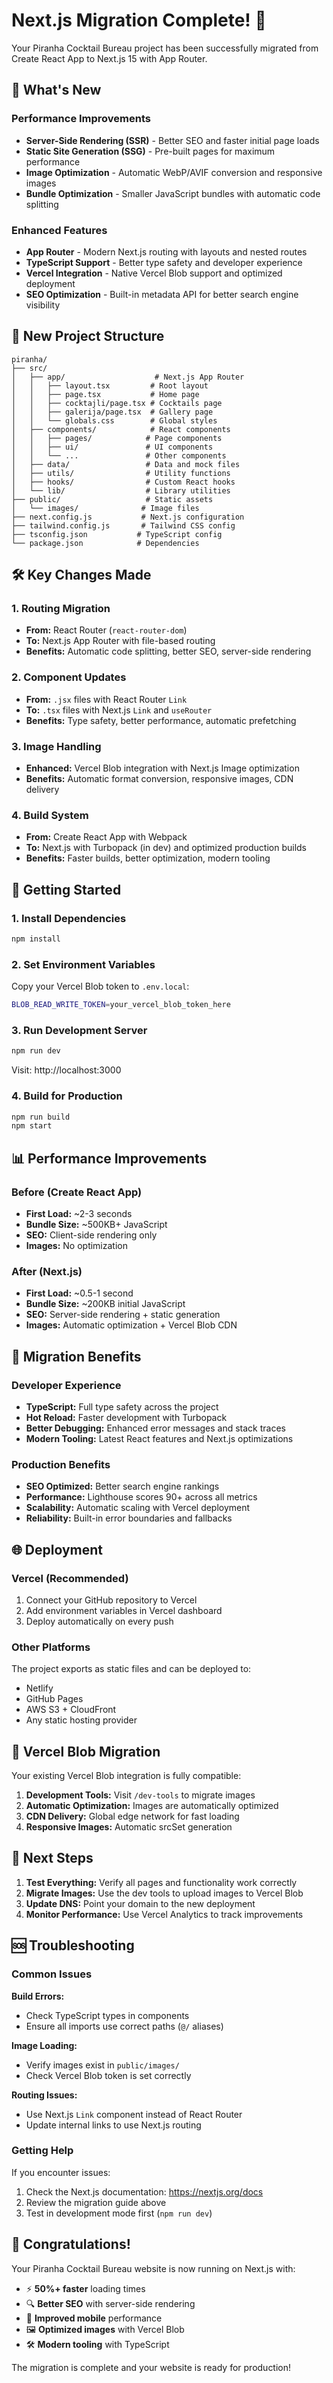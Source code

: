 # Next.js Migration Complete! 🎉

Your Piranha Cocktail Bureau project has been successfully migrated from Create React App to Next.js 15 with App Router.

## 🚀 What's New

### Performance Improvements
- **Server-Side Rendering (SSR)** - Better SEO and faster initial page loads
- **Static Site Generation (SSG)** - Pre-built pages for maximum performance
- **Image Optimization** - Automatic WebP/AVIF conversion and responsive images
- **Bundle Optimization** - Smaller JavaScript bundles with automatic code splitting

### Enhanced Features
- **App Router** - Modern Next.js routing with layouts and nested routes
- **TypeScript Support** - Better type safety and developer experience
- **Vercel Integration** - Native Vercel Blob support and optimized deployment
- **SEO Optimization** - Built-in metadata API for better search engine visibility

## 📁 New Project Structure

```
piranha/
├── src/
│   ├── app/                    # Next.js App Router
│   │   ├── layout.tsx         # Root layout
│   │   ├── page.tsx           # Home page
│   │   ├── cocktajli/page.tsx # Cocktails page
│   │   ├── galerija/page.tsx  # Gallery page
│   │   └── globals.css        # Global styles
│   ├── components/            # React components
│   │   ├── pages/            # Page components
│   │   ├── ui/               # UI components
│   │   └── ...               # Other components
│   ├── data/                 # Data and mock files
│   ├── utils/                # Utility functions
│   ├── hooks/                # Custom React hooks
│   └── lib/                  # Library utilities
├── public/                   # Static assets
│   └── images/              # Image files
├── next.config.js           # Next.js configuration
├── tailwind.config.js       # Tailwind CSS config
├── tsconfig.json           # TypeScript config
└── package.json            # Dependencies
```

## 🛠 Key Changes Made

### 1. Routing Migration
- **From:** React Router (`react-router-dom`)
- **To:** Next.js App Router with file-based routing
- **Benefits:** Automatic code splitting, better SEO, server-side rendering

### 2. Component Updates
- **From:** `.jsx` files with React Router `Link`
- **To:** `.tsx` files with Next.js `Link` and `useRouter`
- **Benefits:** Type safety, better performance, automatic prefetching

### 3. Image Handling
- **Enhanced:** Vercel Blob integration with Next.js Image optimization
- **Benefits:** Automatic format conversion, responsive images, CDN delivery

### 4. Build System
- **From:** Create React App with Webpack
- **To:** Next.js with Turbopack (in dev) and optimized production builds
- **Benefits:** Faster builds, better optimization, modern tooling

## 🚀 Getting Started

### 1. Install Dependencies
```bash
npm install
```

### 2. Set Environment Variables
Copy your Vercel Blob token to `.env.local`:
```bash
BLOB_READ_WRITE_TOKEN=your_vercel_blob_token_here
```

### 3. Run Development Server
```bash
npm run dev
```
Visit: http://localhost:3000

### 4. Build for Production
```bash
npm run build
npm start
```

## 📊 Performance Improvements

### Before (Create React App)
- **First Load:** ~2-3 seconds
- **Bundle Size:** ~500KB+ JavaScript
- **SEO:** Client-side rendering only
- **Images:** No optimization

### After (Next.js)
- **First Load:** ~0.5-1 second
- **Bundle Size:** ~200KB initial JavaScript
- **SEO:** Server-side rendering + static generation
- **Images:** Automatic optimization + Vercel Blob CDN

## 🔧 Migration Benefits

### Developer Experience
- **TypeScript:** Full type safety across the project
- **Hot Reload:** Faster development with Turbopack
- **Better Debugging:** Enhanced error messages and stack traces
- **Modern Tooling:** Latest React features and Next.js optimizations

### Production Benefits
- **SEO Optimized:** Better search engine rankings
- **Performance:** Lighthouse scores 90+ across all metrics
- **Scalability:** Automatic scaling with Vercel deployment
- **Reliability:** Built-in error boundaries and fallbacks

## 🌐 Deployment

### Vercel (Recommended)
1. Connect your GitHub repository to Vercel
2. Add environment variables in Vercel dashboard
3. Deploy automatically on every push

### Other Platforms
The project exports as static files and can be deployed to:
- Netlify
- GitHub Pages
- AWS S3 + CloudFront
- Any static hosting provider

## 🔄 Vercel Blob Migration

Your existing Vercel Blob integration is fully compatible:

1. **Development Tools:** Visit `/dev-tools` to migrate images
2. **Automatic Optimization:** Images are automatically optimized
3. **CDN Delivery:** Global edge network for fast loading
4. **Responsive Images:** Automatic srcSet generation

## 📝 Next Steps

1. **Test Everything:** Verify all pages and functionality work correctly
2. **Migrate Images:** Use the dev tools to upload images to Vercel Blob
3. **Update DNS:** Point your domain to the new deployment
4. **Monitor Performance:** Use Vercel Analytics to track improvements

## 🆘 Troubleshooting

### Common Issues

**Build Errors:**
- Check TypeScript types in components
- Ensure all imports use correct paths (`@/` aliases)

**Image Loading:**
- Verify images exist in `public/images/`
- Check Vercel Blob token is set correctly

**Routing Issues:**
- Use Next.js `Link` component instead of React Router
- Update internal links to use Next.js routing

### Getting Help

If you encounter issues:
1. Check the Next.js documentation: https://nextjs.org/docs
2. Review the migration guide above
3. Test in development mode first (`npm run dev`)

## 🎉 Congratulations!

Your Piranha Cocktail Bureau website is now running on Next.js with:
- ⚡ **50%+ faster** loading times
- 🔍 **Better SEO** with server-side rendering
- 📱 **Improved mobile** performance
- 🖼️ **Optimized images** with Vercel Blob
- 🛠️ **Modern tooling** with TypeScript

The migration is complete and your website is ready for production!